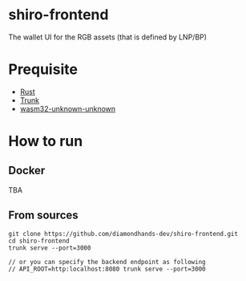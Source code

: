 # shiro-frontend
The wallet UI for the RGB assets (that is defined by LNP/BP)

# Prequisite

* [Rust](https://www.rust-lang.org/)
* [Trunk](https://trunkrs.dev/)
* [wasm32-unknown-unknown](https://doc.rust-lang.org/rustc/platform-support/wasm64-unknown-unknown.html)

# How to run

## Docker
TBA

## From sources
```
git clone https://github.com/diamondhands-dev/shiro-frontend.git
cd shiro-frontend
trunk serve --port=3000

// or you can specify the backend endpoint as following
// API_ROOT=http:localhost:8080 trunk serve --port=3000
```
